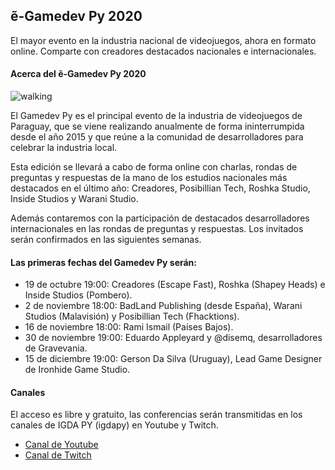 ## ẽ-Gamedev Py 2020


El mayor evento en la industria nacional de videojuegos, ahora en formato online.
Comparte con creadores destacados nacionales e internacionales.

#### Acerca del ẽ-Gamedev Py 2020

![walking](/assets/images/egamedevpy2020/e-Gamedev-1200x628.png)

El Gamedev Py es el principal evento de la industria de videojuegos de Paraguay, que se viene realizando anualmente de forma ininterrumpida desde el año 2015 y que reúne a la comunidad de desarrolladores para celebrar la industria local.

Esta edición se llevará a cabo de forma online con charlas, rondas de preguntas y respuestas de la mano de los estudios nacionales más destacados en el último año: Creadores, Posibillian Tech, Roshka Studio, Inside Studios y Warani Studio.

Además contaremos con la participación de destacados desarrolladores internacionales en las rondas de preguntas y respuestas. Los invitados serán confirmados en las siguientes semanas.

#### Las primeras fechas del Gamedev Py serán:
- 19 de octubre 19:00: Creadores (Escape Fast), Roshka (Shapey Heads) e Inside Studios (Pombero).
- 2 de noviembre 18:00: BadLand Publishing (desde España), Warani Studios (Malavisión) y Posibillian Tech (Fhacktions).
- 16 de noviembre 18:00: Rami Ismail (Países Bajos).
- 30 de noviembre 19:00: Eduardo Appleyard y @disemq, desarrolladores de Gravevania.
- 15 de diciembre 19:00: Gerson Da Silva (Uruguay), Lead Game Designer de Ironhide Game Studio.

#### Canales
El acceso es libre y gratuito, las conferencias serán transmitidas en los canales de IGDA PY (igdapy) en Youtube y Twitch.
- [Canal de Youtube][youtube]
- [Canal de Twitch][twitch]


[youtube]:https://www.youtube.com/user/igdapy
[twitch]:https://www.twitch.tv/igdapy